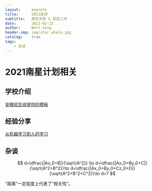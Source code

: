 ```yaml
---
layout:     keynote
title:      2021宣讲
subtitle:   南京大学 & 安庆二中
date:       2021-02-22
author:     Welt Xing
header-img: img/star_whale.jpg
catalog:    true
tags:
    - 杂谈
---
```


# 2021南星计划相关

## 学校介绍

[安徽招生组提供的模板](/file/Official.pdf)

## 经验分享

[从机器学习到人的学习](/file/2021.pdf)

## 杂谈

$$
d=\dfrac{|Ax_0+B|}{\sqrt{A^2}} \to d=\dfrac{|Ax_0+By_0+C|}{\sqrt{A^2+B^2}}\to d=\dfrac{|Ax_0+By_0+Cz_0+D|}{\sqrt{A^2+B^2+C^2}}\to d=?
$$

“距离”一定程度上代表了“相关性”。